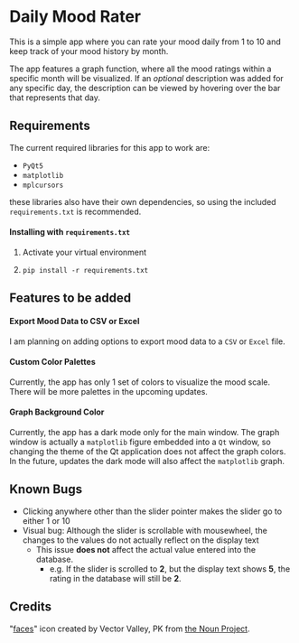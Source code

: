 # Daily Mood Rater

 This is a simple app where you can rate your mood daily from 1 to 10 and keep track of your mood history by month.

The app features a graph function, where all the mood ratings within a specific month will be visualized. If an *optional* description was added for any specific day, the description can be viewed by hovering over the bar that represents that day.



## Requirements

The current required libraries for this app to work are:

- `PyQt5`
- `matplotlib`
- `mplcursors`

these libraries also have their own dependencies, so using the included `requirements.txt` is recommended.



#### Installing with `requirements.txt`

1. Activate your virtual environment

2. ```shell
   pip install -r requirements.txt
   ```



## Features to be added

#### Export Mood Data to CSV or Excel

I am planning on adding options to export mood data to a `CSV` or `Excel` file.


#### Custom Color Palettes

Currently, the app has only 1 set of colors to visualize the mood scale. There will be more palettes in the upcoming updates.



#### Graph Background Color

Currently, the app has a dark mode only for the main window. The graph window is actually a `matplotlib` figure embedded into a `Qt` window, so changing the theme of the Qt application does not affect the graph colors. In the future, updates the dark mode will also affect the `matplotlib` graph.



## Known Bugs

- Clicking anywhere other than the slider pointer makes the slider go to either 1 or 10
- Visual bug: Although the slider is scrollable with mousewheel, the changes to the values do not actually reflect on the display text
  - This issue **does not** affect the actual value entered into the database. 
    - e.g. If the slider is scrolled to **2**, but the display text shows **5**, the rating in the database will still be **2**.



## Credits

"[faces](https://thenounproject.com/term/faces/4127357/)" icon created by Vector Valley, PK from [the Noun Project](http://thenounproject.com/).

